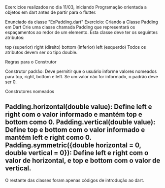 Exercicios realizados no dia 11/03, iniciando Programação orientada a objetos em dart antes de partir para o flutter.


Enunciado da classe "ExPadding.dart"
Exercício: Criando a Classe Padding em Dart
Crie uma classe chamada Padding que representará os espaçamentos ao redor de um elemento. Esta classe deve ter os seguintes atributos:

top (superior)
right (direito)
bottom (inferior)
left (esquerdo)
Todos os atributos devem ser do tipo double.

Regras para o Construtor

Construtor padrão: Deve permitir que o usuário informe valores nomeados para top, right, bottom e left. Se um valor não for informado, o padrão deve ser 0.

Construtores nomeados

Padding.horizontal(double value): Define left e right com o valor informado e mantém top e bottom como 0.
Padding.vertical(double value): Define top e bottom com o valor informado e mantém left e right como 0.
Padding.symmetric({double horizontal = 0, double vertical = 0}): Define left e right com o valor de horizontal, e top e bottom com o valor de vertical.
------------------------------------------------------------------------------------------------------------------------------------------

O restante das classes foram apenas códigos de introdução ao dart.
